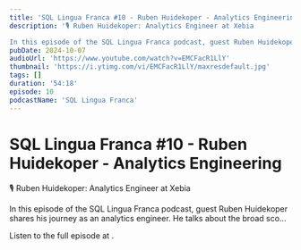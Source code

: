 ```yaml
---
title: 'SQL Lingua Franca #10 - Ruben Huidekoper - Analytics Engineering'
description: '🎙️ ⁠Ruben Huidekoper: Analytics Engineer at Xebia

In this episode of the SQL Lingua Franca podcast, guest Ruben Huidekoper shares his journey as an analytics engineer. He talks about the broad sco...'
pubDate: 2024-10-07
audioUrl: 'https://www.youtube.com/watch?v=EMCFacR1LlY'
thumbnail: 'https://i.ytimg.com/vi/EMCFacR1LlY/maxresdefault.jpg'
tags: []
duration: '54:18'
episode: 10
podcastName: 'SQL Lingua Franca'
---
```


# SQL Lingua Franca #10 - Ruben Huidekoper - Analytics Engineering

🎙️ ⁠Ruben Huidekoper: Analytics Engineer at Xebia

In this episode of the SQL Lingua Franca podcast, guest Ruben Huidekoper shares his journey as an analytics engineer. He talks about the broad sco...

Listen to the full episode at [](https://www.youtube.com/watch?v=EMCFacR1LlY).
